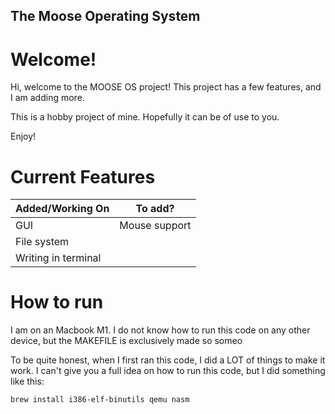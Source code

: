 ## The Moose Operating System

# Welcome!
Hi, welcome to the MOOSE OS project!
This project has a few features, and I am adding more.

This is a hobby project of mine. Hopefully it can be of use to you.

Enjoy!

# Current Features
| Added/Working On    | To add?          |
| --------            | -------          |
| GUI                 | Mouse support    |
| File system         |                  |
| Writing in terminal |                  |


# How to run

I am on an Macbook M1. I do not know how to run this code on any other device, but the MAKEFILE is exclusively made so someo

To be quite honest, when I first ran this code, I did a LOT of things to make it work. I can't give you a full idea on how to run this code, but I did something like this:

`brew install i386-elf-binutils qemu nasm`

